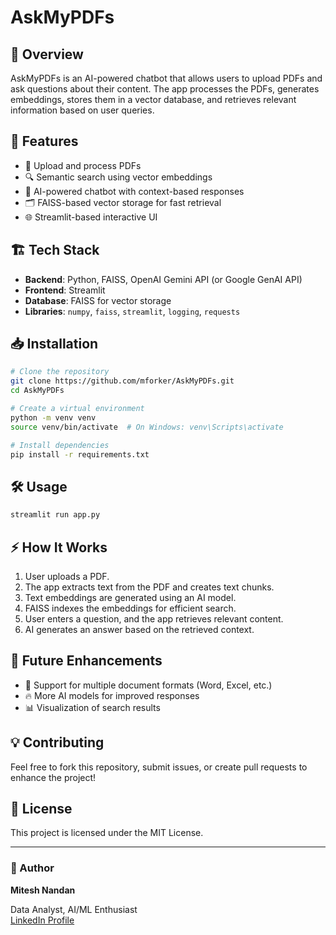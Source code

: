 # AskMyPDFs

## 📌 Overview
AskMyPDFs is an AI-powered chatbot that allows users to upload PDFs and ask questions about their content. The app processes the PDFs, generates embeddings, stores them in a vector database, and retrieves relevant information based on user queries.

## 🚀 Features
- 📂 Upload and process PDFs
- 🔍 Semantic search using vector embeddings
- 🤖 AI-powered chatbot with context-based responses
- 🗂️ FAISS-based vector storage for fast retrieval
- 🌐 Streamlit-based interactive UI

## 🏗️ Tech Stack
- **Backend**: Python, FAISS, OpenAI Gemini API (or Google GenAI API)
- **Frontend**: Streamlit
- **Database**: FAISS for vector storage
- **Libraries**: `numpy`, `faiss`, `streamlit`, `logging`, `requests`

## 📥 Installation
```sh
# Clone the repository
git clone https://github.com/mforker/AskMyPDFs.git
cd AskMyPDFs

# Create a virtual environment
python -m venv venv
source venv/bin/activate  # On Windows: venv\Scripts\activate

# Install dependencies
pip install -r requirements.txt
```

## 🛠️ Usage
```sh
streamlit run app.py
```

## ⚡ How It Works
1. User uploads a PDF.
2. The app extracts text from the PDF and creates text chunks.
3. Text embeddings are generated using an AI model.
4. FAISS indexes the embeddings for efficient search.
5. User enters a question, and the app retrieves relevant content.
6. AI generates an answer based on the retrieved context.

## 🎯 Future Enhancements
- 📝 Support for multiple document formats (Word, Excel, etc.)
- 🔥 More AI models for improved responses
- 📊 Visualization of search results

## 💡 Contributing
Feel free to fork this repository, submit issues, or create pull requests to enhance the project!

## 📄 License
This project is licensed under the MIT License.

---

### 👤 Author
**Mitesh Nandan**

Data Analyst, AI/ML Enthusiast\
[LinkedIn Profile](https://www.linkedin.com/in/mitesh-nandan)

